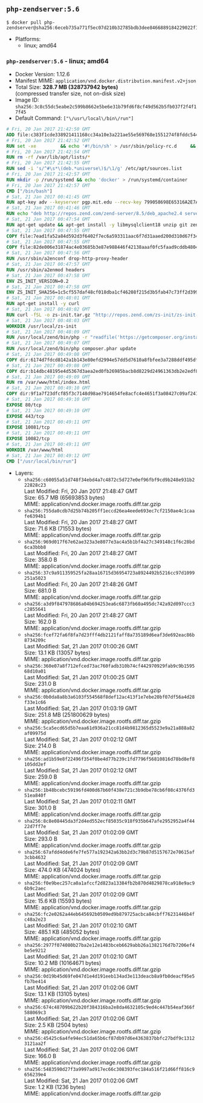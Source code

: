## `php-zendserver:5.6`

```console
$ docker pull php-zendserver@sha256:6eceb735a771f5ec07d210b32785bdb3dee8466889184229022f1928afd61223
```

-	Platforms:
	-	linux; amd64

### `php-zendserver:5.6` - linux; amd64

-	Docker Version: 1.12.6
-	Manifest MIME: `application/vnd.docker.distribution.manifest.v2+json`
-	Total Size: **328.7 MB (328737942 bytes)**  
	(compressed transfer size, not on-disk size)
-	Image ID: `sha256:3c8c55dc5eabe2c599b8662e5be6e31b79fd6f8cf49d562b5fb037f2f4f17f45`
-	Default Command: `["\/usr\/local\/bin\/run"]`

```dockerfile
# Fri, 20 Jan 2017 21:42:50 GMT
ADD file:c383f1cde338921411168cc34a10e3a221ae55e569768e1551274f8fddc54415 in / 
# Fri, 20 Jan 2017 21:42:52 GMT
RUN set -xe 		&& echo '#!/bin/sh' > /usr/sbin/policy-rc.d 	&& echo 'exit 101' >> /usr/sbin/policy-rc.d 	&& chmod +x /usr/sbin/policy-rc.d 		&& dpkg-divert --local --rename --add /sbin/initctl 	&& cp -a /usr/sbin/policy-rc.d /sbin/initctl 	&& sed -i 's/^exit.*/exit 0/' /sbin/initctl 		&& echo 'force-unsafe-io' > /etc/dpkg/dpkg.cfg.d/docker-apt-speedup 		&& echo 'DPkg::Post-Invoke { "rm -f /var/cache/apt/archives/*.deb /var/cache/apt/archives/partial/*.deb /var/cache/apt/*.bin || true"; };' > /etc/apt/apt.conf.d/docker-clean 	&& echo 'APT::Update::Post-Invoke { "rm -f /var/cache/apt/archives/*.deb /var/cache/apt/archives/partial/*.deb /var/cache/apt/*.bin || true"; };' >> /etc/apt/apt.conf.d/docker-clean 	&& echo 'Dir::Cache::pkgcache ""; Dir::Cache::srcpkgcache "";' >> /etc/apt/apt.conf.d/docker-clean 		&& echo 'Acquire::Languages "none";' > /etc/apt/apt.conf.d/docker-no-languages 		&& echo 'Acquire::GzipIndexes "true"; Acquire::CompressionTypes::Order:: "gz";' > /etc/apt/apt.conf.d/docker-gzip-indexes 		&& echo 'Apt::AutoRemove::SuggestsImportant "false";' > /etc/apt/apt.conf.d/docker-autoremove-suggests
# Fri, 20 Jan 2017 21:42:54 GMT
RUN rm -rf /var/lib/apt/lists/*
# Fri, 20 Jan 2017 21:42:55 GMT
RUN sed -i 's/^#\s*\(deb.*universe\)$/\1/g' /etc/apt/sources.list
# Fri, 20 Jan 2017 21:42:57 GMT
RUN mkdir -p /run/systemd && echo 'docker' > /run/systemd/container
# Fri, 20 Jan 2017 21:42:57 GMT
CMD ["/bin/bash"]
# Sat, 21 Jan 2017 00:41:45 GMT
RUN apt-key adv --keyserver pgp.mit.edu --recv-key 799058698E65316A2E7A4FF42EAE1437F7D2C623
# Sat, 21 Jan 2017 00:41:46 GMT
RUN echo "deb http://repos.zend.com/zend-server/8.5/deb_apache2.4 server non-free" >> /etc/apt/sources.list.d/zend-server.list
# Sat, 21 Jan 2017 00:47:54 GMT
RUN apt-get update && apt-get install -y libmysqlclient18 unzip git zend-server-php-5.6 && /usr/local/zend/bin/zendctl.sh stop
# Sat, 21 Jan 2017 00:47:55 GMT
COPY file:7ead1fa52a84d592d3f6402f7ec6a593311aac6f7d31aaed200d310d67f34d54 in /etc/ 
# Sat, 21 Jan 2017 00:47:55 GMT
COPY file:82de006e31874ac4e03685b3e87e988446f42138aaaf0fc5faad9cddb48040ba in /etc/apache2/conf-available 
# Sat, 21 Jan 2017 00:47:56 GMT
RUN /usr/sbin/a2enconf drop-http-proxy-header
# Sat, 21 Jan 2017 00:47:57 GMT
RUN /usr/sbin/a2enmod headers
# Sat, 21 Jan 2017 00:47:58 GMT
ENV ZS_INIT_VERSION=0.2
# Sat, 21 Jan 2017 00:47:58 GMT
ENV ZS_INIT_SHA256=1c5cf557daf48cf018dba1cf46208f215d3b5fab47c73ff2d39988581ebd6932
# Sat, 21 Jan 2017 00:48:01 GMT
RUN apt-get install -y curl
# Sat, 21 Jan 2017 00:48:02 GMT
RUN curl -fSL -o zs-init.tar.gz "http://repos.zend.com/zs-init/zs-init-docker-${ZS_INIT_VERSION}.tar.gz"     && echo "${ZS_INIT_SHA256} *zs-init.tar.gz" | sha256sum -c -     && mkdir /usr/local/zs-init     && tar xzf zs-init.tar.gz --strip-components=1 -C /usr/local/zs-init     && rm zs-init.tar.gz
# Sat, 21 Jan 2017 00:48:03 GMT
WORKDIR /usr/local/zs-init
# Sat, 21 Jan 2017 00:48:09 GMT
RUN /usr/local/zend/bin/php -r "readfile('https://getcomposer.org/installer');" | /usr/local/zend/bin/php
# Sat, 21 Jan 2017 00:49:07 GMT
RUN /usr/local/zend/bin/php composer.phar update
# Sat, 21 Jan 2017 00:49:08 GMT
COPY dir:6174d7fdcd8142a1b143e80efd2994e57dd5d7610a8fbfee3a7288ddf495dfdf in /usr/local/bin 
# Sat, 21 Jan 2017 00:49:08 GMT
COPY dir:b14dbc48195e4d5367d3aea2ed0fb26985bacb8d8229d24961363db2e2edf8f0 in /usr/local/zend/var/plugins/ 
# Sat, 21 Jan 2017 00:49:09 GMT
RUN rm /var/www/html/index.html
# Sat, 21 Jan 2017 00:49:10 GMT
COPY dir:9f1a7f23dfcf85f3c7148d98ae7914654fe8acfc4e4651f3a08427c09af24198 in /var/www/html 
# Sat, 21 Jan 2017 00:49:10 GMT
EXPOSE 80/tcp
# Sat, 21 Jan 2017 00:49:10 GMT
EXPOSE 443/tcp
# Sat, 21 Jan 2017 00:49:11 GMT
EXPOSE 10081/tcp
# Sat, 21 Jan 2017 00:49:11 GMT
EXPOSE 10082/tcp
# Sat, 21 Jan 2017 00:49:11 GMT
WORKDIR /var/www/html
# Sat, 21 Jan 2017 00:49:12 GMT
CMD ["/usr/local/bin/run"]
```

-	Layers:
	-	`sha256:c60055a51d748f34ebd4a7c4872c5d727e0ef96fbf9cd9b248e931b222828c23`  
		Last Modified: Fri, 20 Jan 2017 21:48:47 GMT  
		Size: 65.7 MB (65693853 bytes)  
		MIME: application/vnd.docker.image.rootfs.diff.tar.gzip
	-	`sha256:755da0cdb7d25b74b205ff1eccd26ea4eede693ec7cf2150ae4c1caafe6394b1`  
		Last Modified: Fri, 20 Jan 2017 21:48:27 GMT  
		Size: 71.6 KB (71553 bytes)  
		MIME: application/vnd.docker.image.rootfs.diff.tar.gzip
	-	`sha256:969d017f67e62ae323a3e8077e3ac4a5b1bf4a27c349148c1f6c28bd6ca3bbb8`  
		Last Modified: Fri, 20 Jan 2017 21:48:27 GMT  
		Size: 358.0 B  
		MIME: application/vnd.docker.image.rootfs.diff.tar.gzip
	-	`sha256:37c9a911359525fa28aa16715d36954723a8924492b5216cc97d1099251a5023`  
		Last Modified: Fri, 20 Jan 2017 21:48:26 GMT  
		Size: 681.0 B  
		MIME: application/vnd.docker.image.rootfs.diff.tar.gzip
	-	`sha256:a3d9f847978686a04b694253ea6c6873fb60a495dc742a92d097ccc3c2855641`  
		Last Modified: Fri, 20 Jan 2017 21:48:27 GMT  
		Size: 162.0 B  
		MIME: application/vnd.docker.image.rootfs.diff.tar.gzip
	-	`sha256:fcef72fa6f8fa7d23fff4db2121faff8a735189d6eaf3de692eac86b8734209c`  
		Last Modified: Sat, 21 Jan 2017 01:00:26 GMT  
		Size: 13.1 KB (13057 bytes)  
		MIME: application/vnd.docker.image.rootfs.diff.tar.gzip
	-	`sha256:360e07a8f712efced73ac760fadb310b74cf442970929fab9c9b159568d10a01`  
		Last Modified: Sat, 21 Jan 2017 01:00:25 GMT  
		Size: 231.0 B  
		MIME: application/vnd.docker.image.rootfs.diff.tar.gzip
	-	`sha256:0b0da8a8b3a6103f554568f8def12ac413f1e7ebe20bf07df56a4d28f33e1c66`  
		Last Modified: Sat, 21 Jan 2017 01:03:19 GMT  
		Size: 251.8 MB (251800629 bytes)  
		MIME: application/vnd.docker.image.rootfs.diff.tar.gzip
	-	`sha256:5ca5ecd65d5b7eaa61d936a21cc81d4b9812365d5523e9a21a888a82af09975d`  
		Last Modified: Sat, 21 Jan 2017 01:02:12 GMT  
		Size: 214.0 B  
		MIME: application/vnd.docker.image.rootfs.diff.tar.gzip
	-	`sha256:ad1b59e8f22496f354f0be4d77b239c1fd7796f56810816d78bd8ef8105dd2ef`  
		Last Modified: Sat, 21 Jan 2017 01:02:12 GMT  
		Size: 259.0 B  
		MIME: application/vnd.docker.image.rootfs.diff.tar.gzip
	-	`sha256:1b48bcebc59196fd400d67b60f438e721c3b9dbe78cb6f08c4376fd351ea840f`  
		Last Modified: Sat, 21 Jan 2017 01:02:11 GMT  
		Size: 301.0 B  
		MIME: application/vnd.docker.image.rootfs.diff.tar.gzip
	-	`sha256:8c8e08445da3f2d4ed552ecf85035c918f935b647afe2952952a4f4422d7ff7e`  
		Last Modified: Sat, 21 Jan 2017 01:02:09 GMT  
		Size: 293.0 B  
		MIME: application/vnd.docker.image.rootfs.diff.tar.gzip
	-	`sha256:67afdd4dde6fe7fe577a192342a63bb2d3c79b87d5157672e70615af3cbb4632`  
		Last Modified: Sat, 21 Jan 2017 01:02:09 GMT  
		Size: 474.0 KB (474024 bytes)  
		MIME: application/vnd.docker.image.rootfs.diff.tar.gzip
	-	`sha256:f0e9bec257ca0a1afccf2d823a13384fb2b870d4829878ca918e9ac96b9c2aec`  
		Last Modified: Sat, 21 Jan 2017 01:02:09 GMT  
		Size: 15.6 KB (15593 bytes)  
		MIME: application/vnd.docker.image.rootfs.diff.tar.gzip
	-	`sha256:fc2e0262a44eb645692b0509ed9b879725acbca84cbff76231446b4fc48a2e23`  
		Last Modified: Sat, 21 Jan 2017 01:02:10 GMT  
		Size: 485.1 KB (485052 bytes)  
		MIME: application/vnd.docker.image.rootfs.diff.tar.gzip
	-	`sha256:2977f074080b27ba2e12e1483bceb6629abb26a1382176d7b7206ef4be5e9212`  
		Last Modified: Sat, 21 Jan 2017 01:02:10 GMT  
		Size: 10.2 MB (10164671 bytes)  
		MIME: application/vnd.docker.image.rootfs.diff.tar.gzip
	-	`sha256:0d19b45d69fe047d1e4d191eeb134ad3e113deacb8a9fb0deacf95e5fb7be414`  
		Last Modified: Sat, 21 Jan 2017 01:02:06 GMT  
		Size: 13.1 KB (13105 bytes)  
		MIME: application/vnd.docker.image.rootfs.diff.tar.gzip
	-	`sha256:674c48709b622b20f384316ba2e8da4632105c9ed4c447b54eaf366f588069c3`  
		Last Modified: Sat, 21 Jan 2017 01:02:06 GMT  
		Size: 2.5 KB (2504 bytes)  
		MIME: application/vnd.docker.image.rootfs.diff.tar.gzip
	-	`sha256:45425c6a4fe94ec51da65b6cf87db97d6e4363837bbfc27bdf9c13123121aa2f`  
		Last Modified: Sat, 21 Jan 2017 01:02:06 GMT  
		Size: 166.0 B  
		MIME: application/vnd.docker.image.rootfs.diff.tar.gzip
	-	`sha256:5483590d27f3a9997ad917ec66c308393fec184a516f21d66ff816c9656239e4`  
		Last Modified: Sat, 21 Jan 2017 01:02:06 GMT  
		Size: 1.2 KB (1236 bytes)  
		MIME: application/vnd.docker.image.rootfs.diff.tar.gzip
